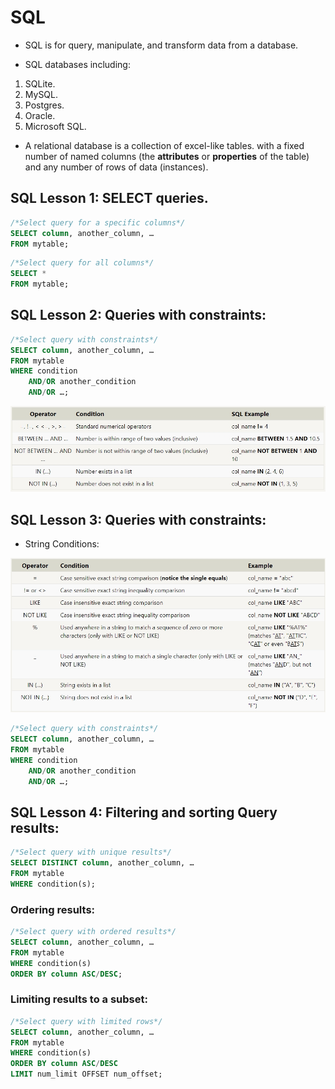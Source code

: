 # SQL

 * SQL is for query, manipulate, and transform data from a database.

 * SQL databases including:
 1. SQLite.
 2. MySQL.
 3. Postgres.
 4. Oracle.
 5. Microsoft SQL.

 * A relational database is a collection of excel-like tables. with a fixed number of named columns (the **attributes** or **properties** of the table) and any number of rows of data (instances).

 ## SQL Lesson 1: SELECT queries.

 ```SQL
/*Select query for a specific columns*/
SELECT column, another_column, …
FROM mytable;
```
```SQL
/*Select query for all columns*/
SELECT * 
FROM mytable;
```

## SQL Lesson 2: Queries with constraints:

```SQL
/*Select query with constraints*/
SELECT column, another_column, …
FROM mytable
WHERE condition
    AND/OR another_condition
    AND/OR …;
```

![WHERE Conditions](/img/WHERE.jpg)

## SQL Lesson 3: Queries with constraints:
* String Conditions:

![string conditions](/img/string-conditions.jpg)

```SQL
/*Select query with constraints*/
SELECT column, another_column, …
FROM mytable
WHERE condition
    AND/OR another_condition
    AND/OR …;
```

## SQL Lesson 4: Filtering and sorting Query results:

```SQL
/*Select query with unique results*/
SELECT DISTINCT column, another_column, …
FROM mytable
WHERE condition(s);
```

### Ordering results:

```SQL
/*Select query with ordered results*/
SELECT column, another_column, …
FROM mytable
WHERE condition(s)
ORDER BY column ASC/DESC;
```

### Limiting results to a subset:

```SQL
/*Select query with limited rows*/
SELECT column, another_column, …
FROM mytable
WHERE condition(s)
ORDER BY column ASC/DESC
LIMIT num_limit OFFSET num_offset;
```






